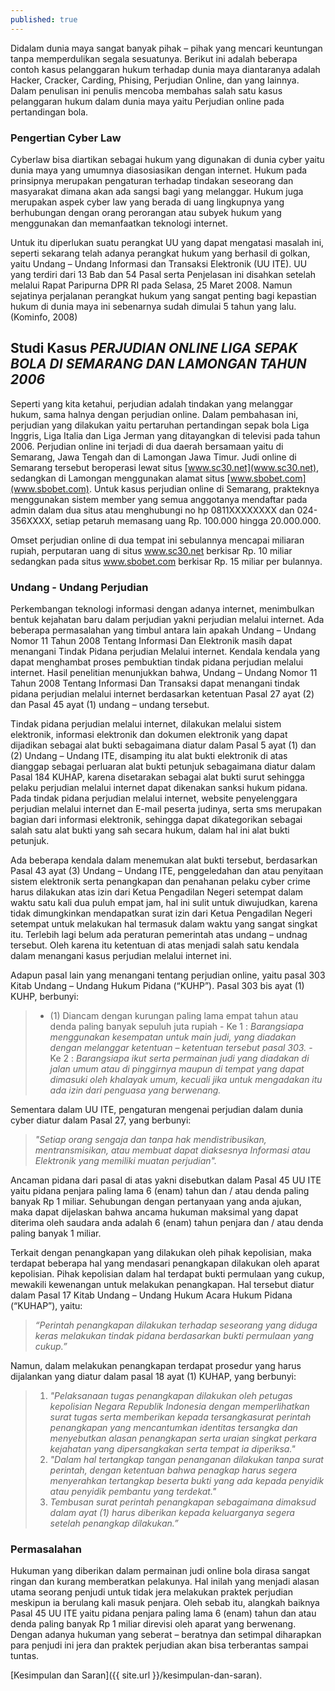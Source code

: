```yaml
---
published: true
---
```

Didalam dunia maya sangat banyak pihak – pihak yang mencari keuntungan tanpa memperdulikan segala sesuatunya. Berikut ini adalah beberapa contoh kasus pelanggaran hukum terhadap dunia maya diantaranya adalah Hacker, Cracker, Carding, Phising, Perjudian Online, dan yang lainnya. Dalam penulisan ini penulis mencoba membahas salah satu kasus pelanggaran hukum dalam dunia maya yaitu Perjudian online pada pertandingan bola.

### Pengertian Cyber Law

Cyberlaw bisa diartikan sebagai hukum yang digunakan di dunia cyber yaitu dunia maya yang umumnya diasosiasikan dengan internet. Hukum pada prinsipnya merupakan pengaturan terhadap tindakan seseorang dan masyarakat dimana akan ada sangsi bagi yang melanggar. Hukum juga merupakan aspek cyber law yang berada di uang lingkupnya yang berhubungan dengan orang perorangan atau subyek hukum yang menggunakan dan memanfaatkan teknologi internet.

Untuk itu diperlukan suatu perangkat UU yang dapat mengatasi masalah ini, seperti sekarang telah adanya perangkat hukum yang berhasil di golkan, yaitu Undang – Undang Informasi dan Transaksi Elektronik (UU ITE). UU yang terdiri dari 13 Bab dan 54 Pasal serta Penjelasan ini disahkan setelah melalui Rapat Paripurna DPR RI pada Selasa, 25 Maret 2008. Namun sejatinya perjalanan perangkat hukum yang sangat penting bagi kepastian hukum di dunia maya ini sebenarnya sudah dimulai 5 tahun yang lalu. (Kominfo, 2008)

## Studi Kasus _PERJUDIAN ONLINE LIGA SEPAK BOLA DI SEMARANG DAN LAMONGAN TAHUN 2006_

Seperti yang kita ketahui, perjudian adalah tindakan yang melanggar hukum, sama halnya dengan perjudian online. Dalam pembahasan ini, perjudian yang dilakukan yaitu pertaruhan pertandingan sepak bola Liga Inggris, Liga Italia dan Liga Jerman yang ditayangkan di televisi pada tahun 2006. Perjudian online ini terjadi di dua daerah bersamaan yaitu di Semarang, Jawa Tengah dan di Lamongan Jawa Timur. Judi online di Semarang tersebut beroperasi lewat situs [www.sc30.net](www.sc30.net), sedangkan di Lamongan menggunakan alamat situs [www.sbobet.com](www.sbobet.com). Untuk kasus perjudian online di Semarang, prakteknya menggunakan sistem member yang semua anggotanya mendaftar pada admin dalam dua situs atau menghubungi no hp 0811XXXXXXXX dan 024-356XXXX, setiap petaruh memasang uang Rp. 100.000 hingga 20.000.000.

Omset perjudian online di dua tempat ini sebulannya mencapai miliaran rupiah, perputaran uang di situs www.sc30.net berkisar Rp. 10 miliar sedangkan pada situs www.sbobet.com berkisar Rp. 15 miliar per bulannya.

### Undang - Undang Perjudian

Perkembangan teknologi informasi dengan adanya internet, menimbulkan bentuk kejahatan baru dalam perjudian yakni perjudian melalui internet. Ada beberapa permasalahan yang timbul antara lain apakah Undang – Undang Nomor 11 Tahun 2008 Tentang Informasi Dan Elektronik masih dapat menangani Tindak Pidana perjudian Melalui internet. Kendala kendala yang dapat menghambat proses pembuktian tindak pidana perjudian melalui internet. Hasil penelitian menunjukkan bahwa, Undang – Undang Nomor 11 Tahun 2008 Tentang Informasi Dan Transaksi dapat menangani tindak pidana perjudian melalui internet berdasarkan ketentuan Pasal 27 ayat (2) dan Pasal 45 ayat (1) undang – undang tersebut. 

Tindak pidana perjudian melalui internet, dilakukan melalui sistem elektronik, informasi elektronik dan dokumen elektronik yang dapat dijadikan sebagai alat bukti sebagaimana diatur dalam Pasal 5 ayat (1) dan (2) Undang – Undang ITE, disamping itu alat bukti elektronik di atas dianggap sebagai perluaran alat bukti petunjuk sebagaimana diatur dalam Pasal 184 KUHAP, karena disetarakan sebagai alat bukti surut sehingga pelaku perjudian melalui internet dapat dikenakan sanksi hukum pidana. Pada tindak pidana perjudian melalui internet, website penyelenggara perjudian melalui internet dan E-mail peserta judinya, serta sms merupakan bagian dari informasi elektronik, sehingga dapat dikategorikan sebagai salah satu alat bukti yang sah secara hukum, dalam hal ini alat bukti petunjuk.

Ada beberapa kendala dalam menemukan alat bukti tersebut, berdasarkan Pasal 43 ayat (3) Undang – Undang ITE, penggeledahan dan atau penyitaan sistem elektronik serta penangkapan dan penahanan pelaku cyber crime harus dilakukan atas izin dari Ketua Pengadilan Negeri setempat dalam waktu satu kali dua puluh empat jam, hal ini sulit untuk diwujudkan, karena tidak dimungkinkan mendapatkan surat izin dari Ketua Pengadilan Negeri setempat untuk melakukan hal termasuk dalam waktu yang sangat singkat itu. Terlebih  lagi belum ada peraturan pemerintah atas undang – undnag tersebut. Oleh karena itu ketentuan di atas menjadi salah satu kendala dalam menangani kasus perjudian melalui internet ini.

Adapun pasal lain yang menangani tentang perjudian online, yaitu pasal 303 Kitab Undang – Undang Hukum Pidana (“KUHP”).
Pasal 303 bis ayat (1) KUHP, berbunyi:
> - (1) Diancam dengan kurungan paling lama empat tahun atau denda paling
banyak sepuluh juta rupiah
	- Ke 1 : _Barangsiapa menggunakan kesempatan untuk main judi, yang diadakan dengan melanggar ketentuan – ketentuan tersebut pasal 303._
	- Ke 2 : _Barangsiapa ikut serta permainan judi yang diadakan di jalan umum atau di pinggirnya maupun di tempat yang dapat dimasuki oleh khalayak umum, kecuali jika untuk mengadakan itu ada izin dari penguasa yang berwenang._

Sementara dalam UU ITE, pengaturan mengenai perjudian dalam dunia cyber diatur dalam Pasal 27, yang berbunyi:

> _"Setiap orang sengaja dan tanpa hak mendistribusikan, mentransmisikan, atau membuat dapat diaksesnya Informasi atau Elektronik yang memiliki muatan perjudian"._

Ancaman pidana dari pasal di atas yakni disebutkan dalam Pasal 45 UU ITE yaitu pidana penjara paling lama 6 (enam) tahun dan / atau denda paling banyak Rp 1 miliar. Sehubungan dengan pertanyaan yang anda ajukan, maka dapat dijelaskan bahwa ancama hukuman maksimal yang dapat diterima oleh saudara anda adalah 6 (enam) tahun penjara dan / atau denda paling banyak 1 miliar.

Terkait dengan penangkapan yang dilakukan oleh pihak kepolisian, maka terdapat beberapa hal yang mendasari penangkapan dilakukan oleh aparat kepolisian. Pihak kepolisian dalam hal terdapat bukti permulaan yang cukup, mewakili kewenangan untuk melakukan penangkapan. Hal tersebut diatur dalam Pasal 17 Kitab Undang – Undang Hukum Acara Hukum Pidana (“KUHAP”), yaitu:

> _“Perintah penangkapan dilakukan terhadap seseorang yang diduga keras melakukan tindak pidana berdasarkan bukti permulaan yang cukup.”_

Namun, dalam melakukan penangkapan terdapat prosedur yang harus dijalankan yang diatur dalam pasal 18 ayat (1) KUHAP, yang berbunyi:

> 1. _"Pelaksanaan tugas penangkapan dilakukan oleh petugas kepolisian Negara Republik Indonesia dengan memperlihatkan surat tugas serta memberikan kepada tersangkasurat perintah penangkapan yang mencantumkan identitas tersangka dan menyebutkan alasan penangkapan serta uraian singkat perkara kejahatan yang dipersangkakan serta tempat ia diperiksa."_
> 2. _"Dalam hal tertangkap tangan penanganan dilakukan tanpa surat perintah, dengan ketentuan bahwa penagkap harus segera menyerahkan tertangkap beserta bukti yang ada kepada penyidik atau penyidik pembantu yang terdekat."_
> 3. _Tembusan surat perintah penangkapan sebagaimana dimaksud dalam ayat (1) harus diberikan kepada keluarganya segera setelah penangkap dilakukan.”_

### Permasalahan
Hukuman yang diberikan dalam permainan judi online bola dirasa sangat ringan dan kurang memberatkan pelakunya. Hal inilah yang menjadi alasan utama seorang penjudi untuk tidak jera melakukan praktek perjudian meskipun ia berulang kali masuk penjara. Oleh sebab itu, alangkah baiknya Pasal 45 UU ITE yaitu pidana penjara paling lama 6 (enam) tahun dan atau denda paling banyak Rp 1 miliar direvisi oleh aparat yang berwenang. Dengan adanya hukuman yang seberat – beratnya dan setimpal diharapkan para penjudi ini jera dan praktek perjudian akan bisa terberantas sampai tuntas.


[Kesimpulan dan Saran]({{ site.url }}/kesimpulan-dan-saran).